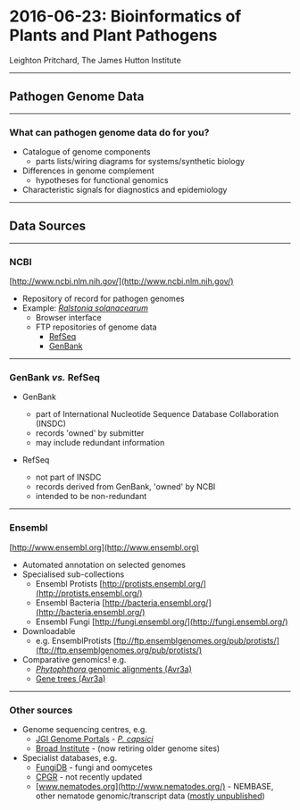 <!-- .slide: data-background="./images/pba_400_circular.png" -->

# 2016-06-23: Bioinformatics of Plants and Plant Pathogens

Leighton Pritchard, The James Hutton Institute

---

<!-- .slide: data-background="./images/hutton_background.png" -->

## Pathogen Genome Data

----

<!-- .slide: data-background="./images/hutton_background.png" -->

### What can pathogen genome data do for you?

* Catalogue of genome components
  * parts lists/wiring diagrams for systems/synthetic biology
* Differences in genome complement
  * hypotheses for functional genomics
* Characteristic signals for diagnostics and epidemiology

---

<!-- .slide: data-background="./images/ensembl_protists.png" -->

## Data Sources

----

<!-- .slide: data-background="./images/hutton_background.png" -->

### NCBI

[http://www.ncbi.nlm.nih.gov/](http://www.ncbi.nlm.nih.gov/)

* Repository of record for pathogen genomes
* Example: [*Ralstonia solanacearum*](http://www.ncbi.nlm.nih.gov/genome/490)
  * Browser interface
  * FTP repositories of genome data
    * [RefSeq](ftp://ftp.ncbi.nlm.nih.gov/genomes/refseq/bacteria/Ralstonia_solanacearum/latest_assembly_versions/)
    * [GenBank](ftp://ftp.ncbi.nlm.nih.gov/genomes/genbank/bacteria/Ralstonia_solanacearum/latest_assembly_versions/)

----

<!-- .slide: data-background="./images/hutton_background.png" -->

### GenBank *vs.* RefSeq

* GenBank
  * part of International Nucleotide Sequence Database Collaboration (INSDC)
  * records 'owned' by submitter
  * may include redundant information
  
* RefSeq
  * not part of INSDC
  * records derived from GenBank, 'owned' by NCBI
  * intended to be non-redundant

----

<!-- .slide: data-background="./images/hutton_background.png" -->

### Ensembl

[http://www.ensembl.org](http://www.ensembl.org)

* Automated annotation on selected genomes
* Specialised sub-collections
  * Ensembl Protists [http://protists.ensembl.org/](http://protists.ensembl.org/)
  * Ensembl Bacteria [http://bacteria.ensembl.org/](http://bacteria.ensembl.org/)
  * Ensembl Fungi [http://fungi.ensembl.org/](http://fungi.ensembl.org/)
* Downloadable
  * e.g. EnsemblProtists [ftp://ftp.ensemblgenomes.org/pub/protists/](ftp://ftp.ensemblgenomes.org/pub/protists/)
* Comparative genomics! e.g.
  * [*Phytophthora* genomic alignments (Avr3a)](http://protists.ensembl.org/Phytophthora_infestans/Location/Compara_Alignments/Image?align=119329;db=core;r=supercont1.34:559462-573700)
  * [Gene trees (Avr3a)](http://protists.ensembl.org/Phytophthora_infestans/Gene/Compara_Tree/pan_compara?db=core;g=PITG_14371;r=supercont1.34:559462-573700;t=PITG_14371T0)

----

<!-- .slide: data-background="./images/hutton_background.png" -->

### Other sources

* Genome sequencing centres, e.g.
  * [JGI Genome Portals](http://genome.jgi.doe.gov/) - [*P. capsici*](http://genome.jgi.doe.gov/Phyca11/Phyca11.home.html)
  * [Broad Institute](https://www.broadinstitute.org/) - (now retiring older genome sites)
* Specialist databases, e.g.
  * [FungiDB](http://fungidb.org/fungidb/) - fungi and oomycetes
  * [CPGR](http://cpgr.plantbiology.msu.edu/) - not recently updated
  * [www.nematodes.org](http://www.nematodes.org/) - NEMBASE, other nematode genomic/transcript data ([mostly unpublished](http://www.nematodes.org/bioinformatics/databases.shtml))